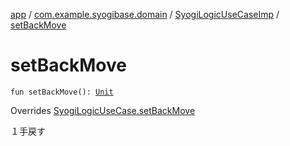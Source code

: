 [app](../../index.md) / [com.example.syogibase.domain](../index.md) / [SyogiLogicUseCaseImp](index.md) / [setBackMove](./set-back-move.md)

# setBackMove

`fun setBackMove(): `[`Unit`](https://kotlinlang.org/api/latest/jvm/stdlib/kotlin/-unit/index.html)

Overrides [SyogiLogicUseCase.setBackMove](../-syogi-logic-use-case/set-back-move.md)

１手戻す


